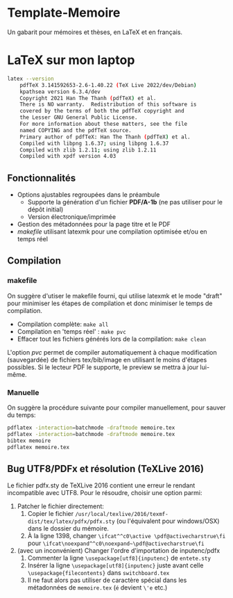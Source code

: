 # Template-Memoire
Un gabarit pour mémoires et thèses, en LaTeX et en français.

# LaTeX sur mon laptop
```bash
latex --version
	pdfTeX 3.141592653-2.6-1.40.22 (TeX Live 2022/dev/Debian)
	kpathsea version 6.3.4/dev
	Copyright 2021 Han The Thanh (pdfTeX) et al.
	There is NO warranty.  Redistribution of this software is
	covered by the terms of both the pdfTeX copyright and
	the Lesser GNU General Public License.
	For more information about these matters, see the file
	named COPYING and the pdfTeX source.
	Primary author of pdfTeX: Han The Thanh (pdfTeX) et al.
	Compiled with libpng 1.6.37; using libpng 1.6.37
	Compiled with zlib 1.2.11; using zlib 1.2.11
	Compiled with xpdf version 4.03
```

## Fonctionnalités
- Options ajustables regroupées dans le préambule
	- Supporte la génération d'un fichier **PDF/A-1b** (ne pas utiliser pour le dépôt initial)
	- Version électronique/imprimée
- Gestion des métadonnées pour la page titre et le PDF
- *makefile* utilisant latexmk pour une compilation optimisée et/ou en temps réel


## Compilation
### makefile
On suggère d'utiser le makefile fourni, qui utilise latexmk et le mode "draft" pour minimiser les étapes de compilation et donc minimiser le temps de compilation.
- Compilation complète: `make all`
- Compilation en 'temps réel' : `make pvc` 
- Effacer tout les fichiers générés lors de la compilation: `make clean`

L'option *pvc* permet de compiler automatiquement à chaque modification (sauvegardée) de fichiers tex/bib/image en utilisant le moins d'étapes possibles. Si le lecteur PDF le supporte, le preview se mettra à jour lui-même.

### Manuelle
On suggère la procédure suivante pour compiler manuellement, pour sauver du temps:
``` bash
pdflatex -interaction=batchmode -draftmode memoire.tex
pdflatex -interaction=batchmode -draftmode memoire.tex
bibtex memoire
pdflatex memoire.tex
```


## Bug UTF8/PDFx et résolution (TeXLive 2016)

Le fichier pdfx.sty de TeXLive 2016 contient une erreur le rendant incompatible avec UTF8. Pour le résoudre, choisir une option parmi:
1. Patcher le fichier directement:
	1. Copier le fichier `/usr/local/texlive/2016/texmf-dist/tex/latex/pdfx/pdfx.sty` (ou l'équivalent pour windows/OSX) dans le dossier du mémoire. 
    2. À la ligne 1398, changer `\ifcat^^c0\active \pdf@activecharstrue\fi` pour `\ifcat\noexpand^^c0\noexpand~\pdf@activecharstrue\fi`
2. (avec un inconvénient) Changer l'ordre d'importation de inputenc/pdfx
	1. Commenter la ligne `\usepackage[utf8]{inputenc}` de `entete.sty`
	2. Insérer la ligne `\usepackage[utf8]{inputenc}` juste avant celle `\usepackage{filecontents}` dans `switchboard.tex`
	3. Il ne faut alors pas utiliser de caractère spécial dans les métadonnées de `memoire.tex` (`é` devient `\'e` etc.)
